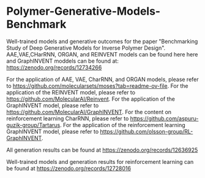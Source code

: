 # Polymer-Generative-Models-Benchmark
Well-trained models and generative outcomes for the paper "Benchmarking Study of Deep Generative Models for Inverse Polymer Design". AAE,VAE,CHarRNN, ORGAN, and REINVENT models can be found here here and GraphINVENT moddels can be found at: https://zenodo.org/records/12734266

For the application of AAE, VAE, CharRNN, and ORGAN models, please refer to https://github.com/molecularsets/moses?tab=readme-ov-file. For the application of the REINVENT model, please refer to https://github.com/MolecularAI/Reinvent. For the application of the GraphINVENT model, please refer to https://github.com/MolecularAI/GraphINVENT. For the content on reinforcement learning CharRNN, please refer to https://github.com/aspuru-guzik-group/Tartarus. For the application of the reinforcement learning GraphINVENT model, please refer to https://github.com/olsson-group/RL-GraphINVENT.

All generation results can be found at https://zenodo.org/records/12636925

Well-trained models and generation results for reinforcement learning can be found at https://zenodo.org/records/12728016
